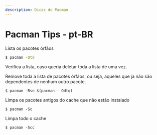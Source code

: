 ```yaml
---
description: Dicas do Pacman
---
```


# Pacman Tips - pt-BR

Lista os pacotes órfãos

```bash
$ pacman -Qtd
```

Verifica a lista, caso queria deletar toda a lista de uma vez.

Remove toda a lista de pacotes órfãos, ou seja, aqueles que ja não são dependentes de nenhum outro pacote.

```text
$ pacman -Rsn $(pacman - Qdtq)
```

Limpa os pacotes antigos do cache que não estão instalado

```text
$ pacman -Sc
```

Limpa todo o cache

```text
$ pacman -Scc
```

